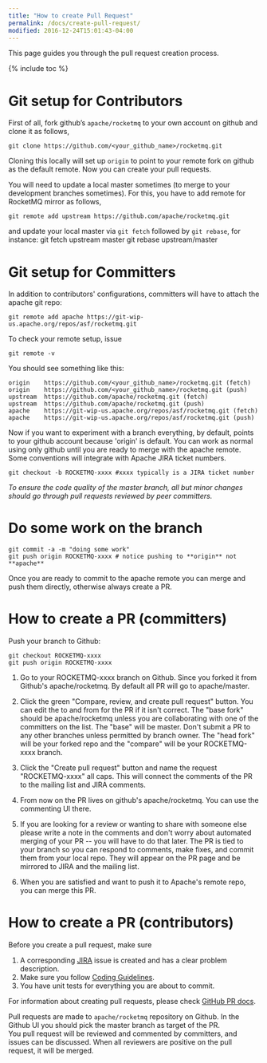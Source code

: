 ```yaml
---
title: "How to create Pull Request"
permalink: /docs/create-pull-request/
modified: 2016-12-24T15:01:43-04:00
---
```


This page guides you through the pull request creation process.

{% include toc %}

# Git setup for Contributors
First of all, fork github’s `apache/rocketmq` to your own account on github and clone it as follows,

    git clone https://github.com/<your_github_name>/rocketmq.git

Cloning this locally will set up `origin` to point to your remote fork on github as the default remote.
Now you can create your pull requests.

You will need to update a local master sometimes (to merge to your development branches sometimes).
For this, you have to add remote for RocketMQ mirror as follows,

    git remote add upstream https://github.com/apache/rocketmq.git

and update your local master via `git fetch` followed by `git rebase`, for instance:
    git fetch upstream master
    git rebase upstream/master

# Git setup for Committers
In addition to contributors' configurations, committers will have to attach the apache git repo:

    git remote add apache https://git-wip-us.apache.org/repos/asf/rocketmq.git

To check your remote setup, issue

    git remote -v

You should see something like this:

    origin    https://github.com/<your_github_name>/rocketmq.git (fetch)
    origin    https://github.com/<your_github_name>/rocketmq.git (push)
    upstream  https://github.com/apache/rocketmq.git (fetch)
    upstream  https://github.com/apache/rocketmq.git (push)
    apache    https://git-wip-us.apache.org/repos/asf/rocketmq.git (fetch)
    apache    https://git-wip-us.apache.org/repos/asf/rocketmq.git (push)

Now if you want to experiment with a branch everything, by default, points to your github account because 'origin' is default. You can work as normal using only github until you are ready to merge with the apache remote. Some conventions will integrate with Apache JIRA ticket numbers.

    git checkout -b ROCKETMQ-xxxx #xxxx typically is a JIRA ticket number

_To ensure the code quality of the master branch, all but minor changes should go through pull requests reviewed by peer committers._

# Do some work on the branch

    git commit -a -m "doing some work"
    git push origin ROCKETMQ-xxxx # notice pushing to **origin** not **apache**

Once you are ready to commit to the apache remote you can merge and push them directly, otherwise always create a PR.

# How to create a PR (committers)

Push your branch to Github:

    git checkout ROCKETMQ-xxxx
    git push origin ROCKETMQ-xxxx

1. Go to your ROCKETMQ-xxxx branch on Github. Since you forked it from Github's apache/rocketmq. By default all PR will go to apache/master.

2. Click the green "Compare, review, and create pull request" button. You can edit the to and from for the PR if it isn't correct. The "base fork" should be apache/rocketmq unless you are collaborating with one of the committers on the list. The "base" will be master. Don't submit a PR to any other branches unless permitted by branch owner. The "head fork" will be your forked repo and the "compare" will be your ROCKETMQ-xxxx branch.
3. Click the "Create pull request" button and name the request "ROCKETMQ-xxxx" all caps. This will connect the comments of the PR to the mailing list and JIRA comments.
4. From now on the PR lives on github's apache/rocketmq. You can use the commenting UI there.
5. If you are looking for a review or wanting to share with someone else please write a note in the comments and don't worry about automated merging of your PR -- you will have to do that later. The PR is tied to your branch so you can respond to comments, make fixes, and commit them from your local repo. They will appear on the PR page and be mirrored to JIRA and the mailing list.
6. When you are satisfied and want to push it to Apache's remote repo, you can merge this PR.

# How to create a PR (contributors)
Before you create a pull request, make sure
1. A corresponding [JIRA](https://issues.apache.org/jira/browse/ROCKETMQ/) issue is created and has a clear problem description.
2. Make sure you follow [Coding Guidelines](/docs/code-guidelines/).
3. You have unit tests for everything you are about to commit.

For information about creating pull requests, please check [GitHub PR docs](https://help.github.com/articles/creating-a-pull-request/).

Pull requests are made to `apache/rocketmq` repository on Github.
In the Github UI you should pick the master branch as target of the PR. <br />
You pull request will be reviewed and commented by committers, and issues can be discussed. When all reviewers are positive on the pull request, it will be merged.